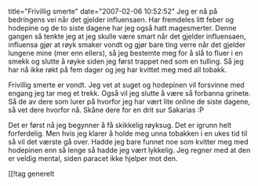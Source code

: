 title="Frivillig smerte"
date="2007-02-06 10:52:52"
Jeg er nå på bedringens vei når det gjelder influensaen. Har fremdeles litt feber og hodepine og de to siste dagene har jeg også hatt magesmerter. Denne gangen så tenkte jeg at jeg skulle være smart når det gjelder influensaen, influensa gjør at røyk smaker vondt og gjør bare ting verre når det gjelder lungene mine (mer enn ellers), så jeg bestemte meg for å slå to fluer i en smekk og slutte å røyke siden jeg først trappet ned som en tulling. Så jeg har nå ikke røkt på fem dager og jeg har kvittet meg med all tobakk.

Frivillig smerte er vondt. Jeg vet at suget og hodepinen vil forsvinne med engang jeg tar meg et trekk. Også vil jeg slutte å være så forbanna grinete. Så de av dere som lurer på hvorfor jeg har vært lite online de siste dagene, så vet dere hvorfor nå. Skåne dere for en drit sur Sakarias :P

Det er først nå jeg begynner å få skikkelig røyksug. Det er igrunn helt forferdelig. Men hvis jeg klarer å holde meg unna tobakken i en ukes tid til så vil det værste gå over. Hadde jeg bare funnet noe som kvitter meg med hodepinen enn så lenge så hadde jeg vært lykkelig. Jeg regner med at den er veldig mental, siden paracet ikke hjelper mot den.

[[!tag  generelt
